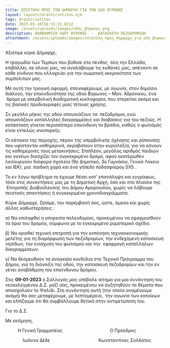 ```yaml
---
title: ΕΠΙΣΤΟΛΗ ΠΡΟΣ ΤΟΝ ΔΗΜΑΡΧΟ ΓΙΑ ΤΗΝ ΟΔΟ ΒΥΡΩΝΟΣ
layout: layouts/drastiriotites.njk
tags: drastiriotites
date: 2023-03-16T16:31:21.821Z
image: /assets/uploads/images/οδός_βύpωνος.png
description: ΑΝΑΒΑΘΜΙΣΗ ΟΔΟΥ ΒΥΡΩΝΟΣ  -  ΚΑΤΑΣΚΕΥΗ ΠΕΖΟΔΡΟΜΙΩΝ
attachment: /assets/uploads/images/επιστολη_πpος_δημαpχο_για_οδο_βυpωνοσ.docx
---
```

Αξιότιμε κύριε Δήμαρχε,

Η τραγωδία των Τεμπών που βύθισε στο πένθος  όλη την Ελλάδα, επιβάλλει, σε όλους μας, να αναλάβουμε τις ευθύνες μας, απέναντι σε κάθε κίνδυνο που ελλοχεύει για την σωματική ακεραιότητα των συμπολιτών μας.

Με αυτή την τραγική αφορμή, επαναφέρουμε, με αγωνία, στον δημόσιο διάλογο, την επικινδυνότητα της οδού Βύρωνος – Μαν. Αδρόνικου, ένα  δρόμο με υπερβολική διαδημοτική κυκλοφορία, που στερείται ακόμη και τις βασικές προδιαγραφές μιας τέτοιας χρήσης.

Σε μεγάλο μήκος της οδού απουσιάζουν τα  πεζοδρόμια, ενώ απουσιάζουν κατάλληλες διαγραμμίσεις και διαβάσεις για του πεζούς. Η κατάσταση γίνεται περισσότερο επικίνδυνη τα βράδια, καθώς ο φωτισμός είναι εντελώς ανεπαρκής.   

Οι κάτοικοι της περιοχής, πέραν της υπερβολικής όχλησης και ρύπανσης που υφίστανται καθημερινά, ακροβατούν στην κυριολεξία, για να κάνουν τις καθημερινές τους μετακινήσεις. Επιπλέον, μεγάλος αριθμός παιδιών και γονέων διασχίζει τον συγκεκριμένο δρόμο, αφού εκατέρωθεν λειτουργούν διάφορα σχολεία (9ο Δημοτικό, 3ο Γυμνάσιο, Γενικό Λύκειο και ΙΕΚ), μια  παιδική χαρά και ένα γήπεδο ποδοσφαίρου 5Χ5 .  

Το εν λόγω πρόβλημα το έχουμε θέσει κατ’ επανάληψη και εγγράφως, τόσο στις συναντήσεις μας με τη Δημοτική Αρχή, όσο και στο πλαίσιο της   Επιτροπής Διαβούλευσης του Δήμου Αμαρουσίου, χωρίς να λάβουμε πειστικές απαντήσεις ή συγκεκριμένα χρονοδιαγράμματα.

Κύριε Δήμαρχε, ζητάμε, την παρέμβασή σας, ώστε, άμεσα και χωρίς άλλες καθυστερήσεις :

α) Να επιληφθεί η υπηρεσία πολεοδομίας, προκειμένου να εφαρμοσθούν τα όρια του δρόμου, σύμφωνα με το εγκεκριμένο ρυμοτομικό σχέδιο.

β) Να ορισθεί τεχνική επιτροπή για την εκπόνηση τεχνοοικονομικής μελέτης για τη διαμόρφωση των πεζοδρομίων, την ενδεχόμενη κατασκευή νησίδων, την ενίσχυση του φωτισμού και την  εφαρμογή κατάλληλων διαγραμμίσεων.

γ) Να δεσμευθούν τα αναγκαία κονδύλια στο Τεχνικό Πρόγραμμα του Δήμου, για τη διάνοιξη της οδού, την κατασκευή πεζοδρομίων και την εν γένει αναβάθμιση του επικίνδυνου δρόμου.

Στις **09-01-2023** ο Σύλλογός μας υπέβαλε αίτημα για μια συνάντηση του νεοεκλεγμένου Δ.Σ. μαζί σας, προκειμένου να συζητηθούν τα θέματα που απασχολούν το Ψαλίδι. Στη συνάντηση αυτή (την οποία αναμένουμε ακόμη) θα σας μεταφέρουμε, με λεπτομέρεια,  την αγωνία των κατοίκων και ελπίζουμε ότι θα συμβάλλουμε θετικά στην αντιμετώπισή του.

Για το Δ.Σ.

Με εκτίμηση,

          Η Γενική Γραμματέας                                      Ο Πρόεδρος

              Ιωάννα Δέδε                                       Κωνσταντίνος Σολδάτος